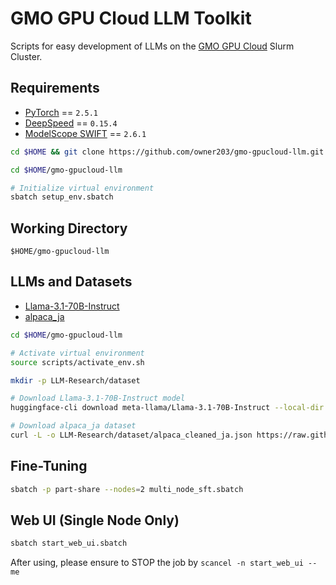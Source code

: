 # GMO GPU Cloud LLM Toolkit

Scripts for easy development of LLMs on the [GMO GPU Cloud](https://gpucloud.gmo/) Slurm Cluster.

## Requirements

- [PyTorch](https://github.com/pytorch/pytorch) == `2.5.1`
- [DeepSpeed](https://github.com/microsoft/DeepSpeed) == `0.15.4`
- [ModelScope SWIFT](https://github.com/modelscope/ms-swift) == `2.6.1`

```bash
cd $HOME && git clone https://github.com/owner203/gmo-gpucloud-llm.git

cd $HOME/gmo-gpucloud-llm

# Initialize virtual environment
sbatch setup_env.sbatch
```

## Working Directory

`$HOME/gmo-gpucloud-llm`

## LLMs and Datasets

- [Llama-3.1-70B-Instruct](https://huggingface.co/meta-llama/Llama-3.1-70B-Instruct)
- [alpaca_ja](https://github.com/shi3z/alpaca_ja)

```bash
cd $HOME/gmo-gpucloud-llm

# Activate virtual environment
source scripts/activate_env.sh

mkdir -p LLM-Research/dataset

# Download Llama-3.1-70B-Instruct model
huggingface-cli download meta-llama/Llama-3.1-70B-Instruct --local-dir LLM-Research/Meta-Llama-3.1-70B-Instruct

# Download alpaca_ja dataset
curl -L -o LLM-Research/dataset/alpaca_cleaned_ja.json https://raw.githubusercontent.com/shi3z/alpaca_ja/refs/heads/main/alpaca_cleaned_ja.json
```

## Fine-Tuning

```bash
sbatch -p part-share --nodes=2 multi_node_sft.sbatch
```

## Web UI (Single Node Only)

```bash
sbatch start_web_ui.sbatch
```

After using, please ensure to STOP the job by `scancel -n start_web_ui --me`
